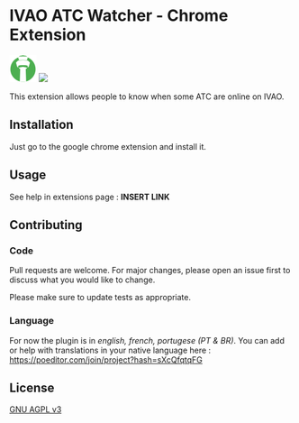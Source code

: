 # IVAO ATC Watcher - Chrome Extension

![Logo](app/images/online-48.png) ![](https://img.shields.io/github/v/release/antoine1003/Chrome-Extension-IVAO-Online-ATC?style=plastic)


This extension allows people to know when some ATC are online on IVAO.
## Installation

Just go to the google chrome extension and install it.

## Usage

See help in extensions page : **INSERT LINK**

## Contributing

### Code
Pull requests are welcome. For major changes, please open an issue first to discuss what you would like to change.

Please make sure to update tests as appropriate.

### Language

For now the plugin is in *english, french, portugese (PT & BR)*. You can add or help with translations in your native language here : https://poeditor.com/join/project?hash=sXcQfqtqFG

## License
[GNU AGPL v3](https://choosealicense.com/licenses/agpl-3.0/)
